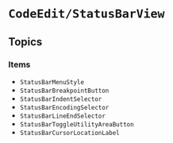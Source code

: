 # ``CodeEdit/StatusBarView``

## Topics

### Items

- ``StatusBarMenuStyle``
- ``StatusBarBreakpointButton``
- ``StatusBarIndentSelector``
- ``StatusBarEncodingSelector``
- ``StatusBarLineEndSelector``
- ``StatusBarToggleUtilityAreaButton``
- ``StatusBarCursorLocationLabel``
